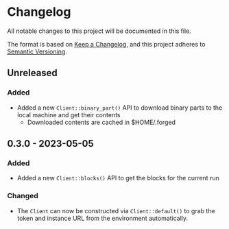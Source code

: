 # Changelog

All notable changes to this project will be documented in this file.

The format is based on [Keep a Changelog](https://keepachangelog.com/en/1.0.0/),
and this project adheres to [Semantic Versioning](https://semver.org/spec/v2.0.0.html).

## Unreleased

### Added
* Added a new `Client::binary_part()` API to download binary parts to the local machine and get
their contents
    * Downloaded contents are cached in $HOME/.forged

## 0.3.0 - 2023-05-05

### Added
* Added a new `Client::blocks()` API to get the blocks for the current run

### Changed
* The `Client` can now be constructed via `Client::default()` to grab the token and
instance URL from the environment automatically.
